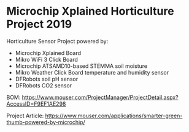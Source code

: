 # Microchip Xplained Horticulture Project 2019

Horticulture Sensor Project powered by:

- Microchip Xplained Board
- Mikro WiFi 3 Click Board
- Microchip ATSAMD10-based STEMMA soil moisture
- Mikro Weather Click Board temperature and humidity sensor
- DFRobots soil pH sensor
- DFRobots CO2 sensor

BOM: https://www.mouser.com/ProjectManager/ProjectDetail.aspx?AccessID=F9EF1AE298

Project Article: https://www.mouser.com/applications/smarter-green-thumb-powered-by-microchip/
